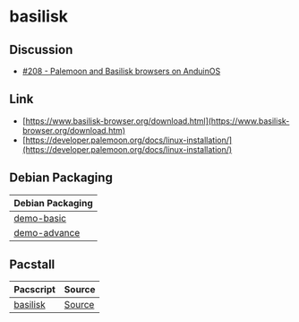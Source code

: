 

# basilisk




## Discussion

* [#208 - Palemoon and Basilisk browsers on AnduinOS](https://github.com/Anduin2017/AnduinOS/discussions/208)




## Link

* [https://www.basilisk-browser.org/download.html](https://www.basilisk-browser.org/download.htm)
* [https://developer.palemoon.org/docs/linux-installation/](https://developer.palemoon.org/docs/linux-installation/)




## Debian Packaging

| Debian Packaging |
| ---------------- |
| [demo-basic](https://github.com/samwhelp/demo-for-anduinos-discussion/tree/main/demo/debian-packaging/basilisk/demo-basic) |
| [demo-advance](https://github.com/samwhelp/demo-for-anduinos-discussion/tree/main/demo/debian-packaging/basilisk/demo-advance) |




## Pacstall

| Pacscript | Source |
| --------- | ------ |
| [basilisk](https://github.com/samwhelp/anduinos-pacstall/blob/main/packages/basilisk/basilisk.pacscript) | [Source](https://www.basilisk-browser.org/download.html) |
